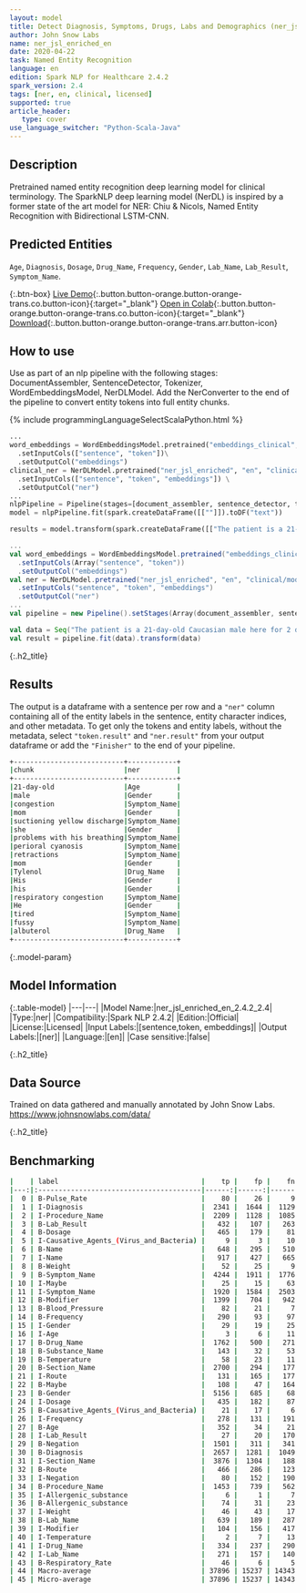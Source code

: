 ```yaml
---
layout: model
title: Detect Diagnosis, Symptoms, Drugs, Labs and Demographics (ner_jsl_enriched)
author: John Snow Labs
name: ner_jsl_enriched_en
date: 2020-04-22
task: Named Entity Recognition
language: en
edition: Spark NLP for Healthcare 2.4.2
spark_version: 2.4
tags: [ner, en, clinical, licensed]
supported: true
article_header:
   type: cover
use_language_switcher: "Python-Scala-Java"
---
```


## Description

Pretrained named entity recognition deep learning model for clinical terminology. The SparkNLP deep learning model (NerDL) is inspired by a former state of the art model for NER: Chiu & Nicols, Named Entity Recognition with Bidirectional LSTM-CNN. 

## Predicted Entities 
`Age`, `Diagnosis`, `Dosage`, `Drug_Name`, `Frequency`, `Gender`, `Lab_Name`, `Lab_Result`, `Symptom_Name`.

{:.btn-box}
[Live Demo](https://demo.johnsnowlabs.com/healthcare/NER_SIGN_SYMP/){:.button.button-orange.button-orange-trans.co.button-icon}{:target="_blank"}
[Open in Colab](https://githubtocolab.com/JohnSnowLabs/spark-nlp-workshop/blob/master/tutorials/Certification_Trainings/Healthcare/1.Clinical_Named_Entity_Recognition_Model.ipynb){:.button.button-orange.button-orange-trans.co.button-icon}{:target="_blank"}
[Download](https://s3.amazonaws.com/auxdata.johnsnowlabs.com/clinical/models/ner_jsl_enriched_en_2.4.2_2.4_1587513303751.zip){:.button.button-orange.button-orange-trans.arr.button-icon}


## How to use
Use as part of an nlp pipeline with the following stages: DocumentAssembler, SentenceDetector, Tokenizer, WordEmbeddingsModel, NerDLModel. Add the NerConverter to the end of the pipeline to convert entity tokens into full entity chunks.

<div class="tabs-box" markdown="1">

{% include programmingLanguageSelectScalaPython.html %}


```python
...
word_embeddings = WordEmbeddingsModel.pretrained("embeddings_clinical", "en", "clinical/models")\
  .setInputCols(["sentence", "token"])\
  .setOutputCol("embeddings")
clinical_ner = NerDLModel.pretrained("ner_jsl_enriched", "en", "clinical/models") \
  .setInputCols(["sentence", "token", "embeddings"]) \
  .setOutputCol("ner")
...
nlpPipeline = Pipeline(stages=[document_assembler, sentence_detector, tokenizer, word_embeddings, clinical_ner, ner_converter])
model = nlpPipeline.fit(spark.createDataFrame([[""]]).toDF("text"))

results = model.transform(spark.createDataFrame([["The patient is a 21-day-old Caucasian male here for 2 days of congestion - mom has been suctioning yellow discharge from the patient's nares, plus she has noticed some mild problems with his breathing while feeding (but negative for any perioral cyanosis or retractions). One day ago, mom also noticed a tactile temperature and gave the patient Tylenol. Baby also has had some decreased p.o. intake. His normal breast-feeding is down from 20 minutes q.2h. to 5 to 10 minutes secondary to his respiratory congestion. He sleeps well, but has been more tired and has been fussy over the past 2 days. The parents noticed no improvement with albuterol treatments given in the ER. His urine output has also decreased; normally he has 8 to 10 wet and 5 dirty diapers per 24 hours, now he has down to 4 wet diapers per 24 hours. Mom denies any diarrhea. His bowel movements are yellow colored and soft in nature."]], ["text"]))
```

```scala
...
val word_embeddings = WordEmbeddingsModel.pretrained("embeddings_clinical", "en", "clinical/models")
  .setInputCols(Array("sentence", "token"))
  .setOutputCol("embeddings")
val ner = NerDLModel.pretrained("ner_jsl_enriched", "en", "clinical/models")
  .setInputCols("sentence", "token", "embeddings")
  .setOutputCol("ner")
...
val pipeline = new Pipeline().setStages(Array(document_assembler, sentence_detector, tokenizer, word_embeddings, ner, ner_converter))

val data = Seq("The patient is a 21-day-old Caucasian male here for 2 days of congestion - mom has been suctioning yellow discharge from the patient's nares, plus she has noticed some mild problems with his breathing while feeding (but negative for any perioral cyanosis or retractions). One day ago, mom also noticed a tactile temperature and gave the patient Tylenol. Baby also has had some decreased p.o. intake. His normal breast-feeding is down from 20 minutes q.2h. to 5 to 10 minutes secondary to his respiratory congestion. He sleeps well, but has been more tired and has been fussy over the past 2 days. The parents noticed no improvement with albuterol treatments given in the ER. His urine output has also decreased; normally he has 8 to 10 wet and 5 dirty diapers per 24 hours, now he has down to 4 wet diapers per 24 hours. Mom denies any diarrhea. His bowel movements are yellow colored and soft in nature.").toDF("text")
val result = pipeline.fit(data).transform(data)
```

</div>

{:.h2_title}
## Results
The output is a dataframe with a sentence per row and a ``"ner"`` column containing all of the entity labels in the sentence, entity character indices, and other metadata. To get only the tokens and entity labels, without the metadata, select ``"token.result"`` and ``"ner.result"`` from your output dataframe or add the ``"Finisher"`` to the end of your pipeline.

```bash
+---------------------------+------------+
|chunk                      |ner         |
+---------------------------+------------+
|21-day-old                 |Age         |
|male                       |Gender      |
|congestion                 |Symptom_Name|
|mom                        |Gender      |
|suctioning yellow discharge|Symptom_Name|
|she                        |Gender      |
|problems with his breathing|Symptom_Name|
|perioral cyanosis          |Symptom_Name|
|retractions                |Symptom_Name|
|mom                        |Gender      |
|Tylenol                    |Drug_Name   |
|His                        |Gender      |
|his                        |Gender      |
|respiratory congestion     |Symptom_Name|
|He                         |Gender      |
|tired                      |Symptom_Name|
|fussy                      |Symptom_Name|
|albuterol                  |Drug_Name   |
+---------------------------+------------+
```

{:.model-param}
## Model Information

{:.table-model}
|---|---|
|Model Name:|ner_jsl_enriched_en_2.4.2_2.4|
|Type:|ner|
|Compatibility:|Spark NLP 2.4.2|
|Edition:|Official|
|License:|Licensed|
|Input Labels:|[sentence,token, embeddings]|
|Output Labels:|[ner]|
|Language:|[en]|
|Case sensitive:|false|

{:.h2_title}
## Data Source
Trained on data gathered and manually annotated by John Snow Labs.
https://www.johnsnowlabs.com/data/

{:.h2_title}
## Benchmarking
```bash
|    | label                                   |    tp |    fp |    fn |     prec |      rec |       f1 |
|---:|:----------------------------------------|------:|------:|------:|---------:|---------:|---------:|
|  0 | B-Pulse_Rate                            |    80 |    26 |     9 | 0.754717 | 0.898876 | 0.820513 |
|  1 | I-Diagnosis                             |  2341 |  1644 |  1129 | 0.587453 | 0.67464  | 0.628035 |
|  2 | I-Procedure_Name                        |  2209 |  1128 |  1085 | 0.661972 | 0.670613 | 0.666265 |
|  3 | B-Lab_Result                            |   432 |   107 |   263 | 0.801484 | 0.621583 | 0.700162 |
|  4 | B-Dosage                                |   465 |   179 |    81 | 0.72205  | 0.851648 | 0.781513 |
|  5 | I-Causative_Agents_(Virus_and_Bacteria) |     9 |     3 |    10 | 0.75     | 0.473684 | 0.580645 |
|  6 | B-Name                                  |   648 |   295 |   510 | 0.687169 | 0.559585 | 0.616849 |
|  7 | I-Name                                  |   917 |   427 |   665 | 0.682292 | 0.579646 | 0.626794 |
|  8 | B-Weight                                |    52 |    25 |     9 | 0.675325 | 0.852459 | 0.753623 |
|  9 | B-Symptom_Name                          |  4244 |  1911 |  1776 | 0.689521 | 0.704983 | 0.697166 |
| 10 | I-Maybe                                 |    25 |    15 |    63 | 0.625    | 0.284091 | 0.390625 |
| 11 | I-Symptom_Name                          |  1920 |  1584 |  2503 | 0.547945 | 0.434095 | 0.48442  |
| 12 | B-Modifier                              |  1399 |   704 |   942 | 0.66524  | 0.597608 | 0.629613 |
| 13 | B-Blood_Pressure                        |    82 |    21 |     7 | 0.796117 | 0.921348 | 0.854167 |
| 14 | B-Frequency                             |   290 |    93 |    97 | 0.75718  | 0.749354 | 0.753247 |
| 15 | I-Gender                                |    29 |    19 |    25 | 0.604167 | 0.537037 | 0.568627 |
| 16 | I-Age                                   |     3 |     6 |    11 | 0.333333 | 0.214286 | 0.26087  |
| 17 | B-Drug_Name                             |  1762 |   500 |   271 | 0.778957 | 0.866699 | 0.820489 |
| 18 | B-Substance_Name                        |   143 |    32 |    53 | 0.817143 | 0.729592 | 0.770889 |
| 19 | B-Temperature                           |    58 |    23 |    11 | 0.716049 | 0.84058  | 0.773333 |
| 20 | B-Section_Name                          |  2700 |   294 |   177 | 0.901804 | 0.938478 | 0.919775 |
| 21 | I-Route                                 |   131 |   165 |   177 | 0.442568 | 0.425325 | 0.433775 |
| 22 | B-Maybe                                 |   108 |    47 |   164 | 0.696774 | 0.397059 | 0.505855 |
| 23 | B-Gender                                |  5156 |   685 |    68 | 0.882726 | 0.986983 | 0.931948 |
| 24 | I-Dosage                                |   435 |   182 |    87 | 0.705024 | 0.833333 | 0.763828 |
| 25 | B-Causative_Agents_(Virus_and_Bacteria) |    21 |    17 |     6 | 0.552632 | 0.777778 | 0.646154 |
| 26 | I-Frequency                             |   278 |   131 |   191 | 0.679707 | 0.592751 | 0.633257 |
| 27 | B-Age                                   |   352 |    34 |    21 | 0.911917 | 0.9437   | 0.927536 |
| 28 | I-Lab_Result                            |    27 |    20 |   170 | 0.574468 | 0.137056 | 0.221311 |
| 29 | B-Negation                              |  1501 |   311 |   341 | 0.828366 | 0.814875 | 0.821565 |
| 30 | B-Diagnosis                             |  2657 |  1281 |  1049 | 0.674708 | 0.716945 | 0.695186 |
| 31 | I-Section_Name                          |  3876 |  1304 |   188 | 0.748263 | 0.95374  | 0.838598 |
| 32 | B-Route                                 |   466 |   286 |   123 | 0.619681 | 0.791172 | 0.695004 |
| 33 | I-Negation                              |    80 |   152 |   190 | 0.344828 | 0.296296 | 0.318725 |
| 34 | B-Procedure_Name                        |  1453 |   739 |   562 | 0.662865 | 0.721092 | 0.690754 |
| 35 | I-Allergenic_substance                  |     6 |     1 |     7 | 0.857143 | 0.461538 | 0.6      |
| 36 | B-Allergenic_substance                  |    74 |    31 |    23 | 0.704762 | 0.762887 | 0.732673 |
| 37 | I-Weight                                |    46 |    43 |    17 | 0.516854 | 0.730159 | 0.605263 |
| 38 | B-Lab_Name                              |   639 |   189 |   287 | 0.771739 | 0.690065 | 0.72862  |
| 39 | I-Modifier                              |   104 |   156 |   417 | 0.4      | 0.199616 | 0.266325 |
| 40 | I-Temperature                           |     2 |     7 |    13 | 0.222222 | 0.133333 | 0.166667 |
| 41 | I-Drug_Name                             |   334 |   237 |   290 | 0.584939 | 0.535256 | 0.558996 |
| 42 | I-Lab_Name                              |   271 |   157 |   140 | 0.633178 | 0.659367 | 0.646007 |
| 43 | B-Respiratory_Rate                      |    46 |     6 |     5 | 0.884615 | 0.901961 | 0.893204 |
| 44 | Macro-average                           | 37896 | 15237 | 14343 | 0.621144 | 0.562248 | 0.59023  |
| 45 | Micro-average                           | 37896 | 15237 | 14343 | 0.713229 | 0.725435 | 0.71928  |
```